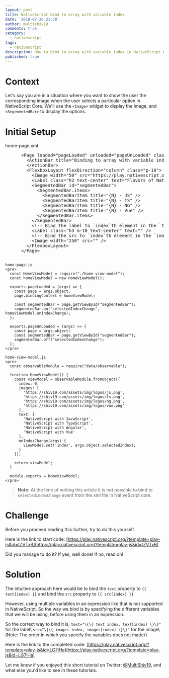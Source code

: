 ```yaml
---
layout: post
title: NativeScript bind to array with variable index
date: '2018-07-26 21:30'
author: multishiv19
comments: true
category:
  - nativescript
tags:
  - nativescript
description: How to bind to array with variable index in NativeScript Core
published: true
---
```


# Context

Let's say you are in a situation where you want to show the user the corresponding
image when the user selects a particular option in NativeScript Core.
We'll use the `<Image>` widget to display the image, and `<SegementedBar>` to
display the options.

# Initial Setup

<p>
  <script src="https://gist.github.com/shiv19/dd56d3c139e5d10260ef0ba36b6a1c16.js"></script>
  <noscript>
    home-page.xml
    <pre>
      &lt;Page loaded="pageLoaded" unloaded="pageUnLoaded" class="page" xmlns="http://www.nativescript.org/tns.xsd"&gt;
        &lt;ActionBar title="Binding to array with variable index" class="action-bar"&gt;
        &lt;/ActionBar&gt;
        &lt;FlexboxLayout flexDirection="column" class="p-10"&gt;
          &lt;Image width="50" src="https://play.nativescript.org/dist/assets/img/NativeScript_logo.png" /&gt;
          &lt;Label class="h2 text-center" text="Flavors of NativeScript" /&gt;
          &lt;SegmentedBar id="segmentedBar"&gt;
            &lt;SegmentedBar.items&gt;
              &lt;SegmentedBarItem title="{N} - JS" /&gt;
              &lt;SegmentedBarItem title="{N} - TS" /&gt;
              &lt;SegmentedBarItem title="{N} - NG" /&gt;
              &lt;SegmentedBarItem title="{N} - Vue" /&gt;
            &lt;/SegmentedBar.items&gt;
          &lt;/SegmentedBar&gt;
          &lt;!-- Bind the label to `index`th element in the `text` array --&gt;
          &lt;Label class="h3 m-10 text-center" text="" /&gt;
          &lt;!-- Bind the src to `index`th element in the `images` array --&gt;
          &lt;Image width="250" src="" /&gt;
        &lt;/FlexboxLayout&gt;
      &lt;/Page&gt;
    </pre>

    home-page.js
    <pre>
      const HomeViewModel = require("./home-view-model");
      const homeViewModel = new HomeViewModel();

      exports.pageLoaded = (args) => {
        const page = args.object;
        page.bindingContext = homeViewModel;

        const segmentedBar = page.getViewById("segmentedBar");
        segmentedBar.on("selectedIndexChange", homeViewModel.onIndexChange);
      };

      exports.pageUnLoaded = (args) => {
        const page = args.object;
        const segmentedBar = page.getViewById("segmentedBar");
        segmentedBar.off("selectedIndexChange");
      };
    </pre>

    home-view-model.js
    <pre>
      const observableModule = require("data/observable");

      function HomeViewModel() {
        const viewModel = observableModule.fromObject({
          index: 0,
          images: [
            'https://shiv19.com/assets/img/logos/js.png',
            'https://shiv19.com/assets/img/logos/ts.png',
            'https://shiv19.com/assets/img/logos/ng.png',
            'https://shiv19.com/assets/img/logos/vue.png'
          ],
          text: [
            'NativeScript with JavaScript',
            'NativeScript with TypeScript',
            'NativeScript with Angular',
            'NativeScript with Vue'
          ],
          onIndexChange(args) {
            viewModel.set('index', args.object.selectedIndex);
          }
        });

        return viewModel;
      }

      module.exports = HomeViewModel;
    </pre>
  </noscript>
</p>

> **Note:** At the time of writing this article it is not possible to bind
to `selectedIndexChange` event from the xml file in NativeScript core.

# Challenge

Before you proceed reading this further, try to do this yourself.

Here is the link to start code: [https://play.nativescript.org/?template=play-js&id=tZVTxB](https://play.nativescript.org/?template=play-js&id=tZVTxB)

Did you manage to do it? If yes, well done! If no, read on!

# Solution

The intuitive approach here would be to bind the `text` property to
`{{ text[index] }}` and bind the `src` property to `{{ src[index] }}`

However, using multiple variables in an expression like that is not supported
in NativeScript. So the way we bind is by specifying the different variables that
we will be using, before using them in an expression.

So the correct way to bind it is,
`text="\{\{ text index, text[index] \}\}"` for the label\\
`src="\{\{ images index, images[index] \}\}"` for the image\\
(Note: The order in which you specify the variables does not matter)

Here is the link to the completed code: [https://play.nativescript.org/?template=play-js&id=LG7lHa](https://play.nativescript.org/?template=play-js&id=LG7lHa)

Let me know if you enjoyed this short tutorial on Twitter: [@MultiShiv19](https://twitter.com/MultiShiv19),
and what else you'd like to see in these tutorials.
